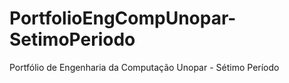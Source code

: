 # PortfolioEngCompUnopar-SetimoPeriodo
Portfólio de Engenharia da Computação Unopar - Sétimo Período
